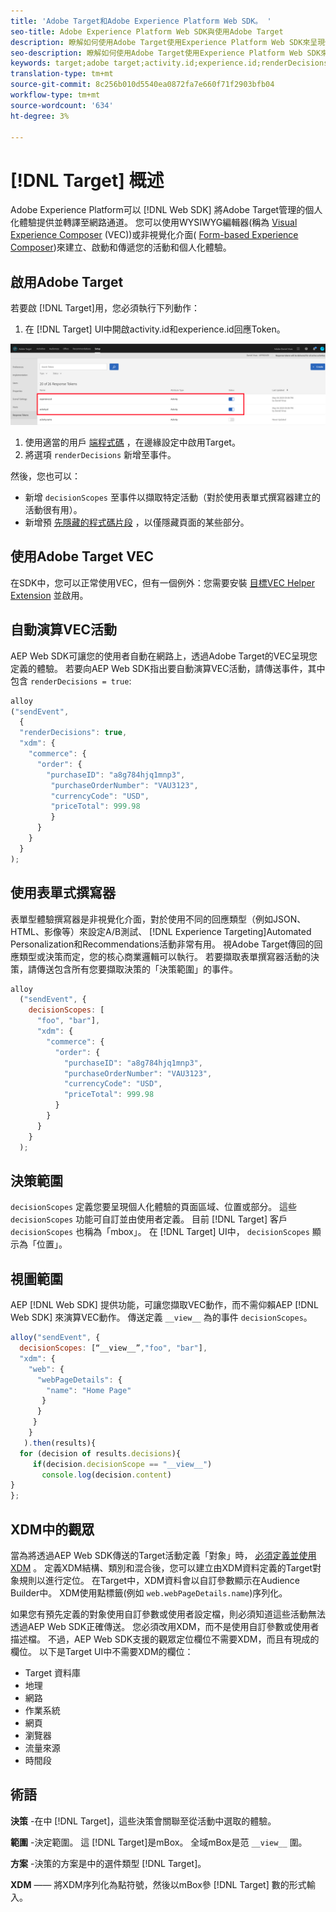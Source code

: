 ```yaml
---
title: 'Adobe Target和Adobe Experience Platform Web SDK。 '
seo-title: Adobe Experience Platform Web SDK與使用Adobe Target
description: 瞭解如何使用Adobe Target使用Experience Platform Web SDK來呈現個人化內容
seo-description: 瞭解如何使用Adobe Target使用Experience Platform Web SDK來呈現個人化內容
keywords: target;adobe target;activity.id;experience.id;renderDecisions;decisionScopes;prehiding snippet;vec;Form-Based Experience Composer;xdm;audiences;decisions;scope;schema;
translation-type: tm+mt
source-git-commit: 8c256b010d5540ea0872fa7e660f71f2903bfb04
workflow-type: tm+mt
source-wordcount: '634'
ht-degree: 3%

---
```



# [!DNL Target] 概述

Adobe Experience Platform可以 [!DNL Web SDK] 將Adobe Target管理的個人化體驗提供並轉譯至網路通道。 您可以使用WYSIWYG編輯器(稱為 [Visual Experience Composer](https://docs.adobe.com/content/help/en/target/using/experiences/vec/visual-experience-composer.html) (VEC))或非視覺化介面( [Form-based Experience Composer](https://docs.adobe.com/content/help/en/target/using/experiences/form-experience-composer.html))來建立、啟動和傳遞您的活動和個人化體驗。

## 啟用Adobe Target

若要啟 [!DNL Target]用，您必須執行下列動作：

1. 在 [!DNL Target] UI中開啟activity.id和experience.id回應Token。

![target_reponse_token](../../solution-specific/target/assets/target_response_token.png)

1. 使用適當的用戶 [端程式碼](../../fundamentals/edge-configuration.md) ，在邊緣設定中啟用Target。
1. 將選項 `renderDecisions` 新增至事件。

然後，您也可以：

* 新增 `decisionScopes` 至事件以擷取特定活動（對於使用表單式撰寫器建立的活動很有用）。
* 新增預 [先隱藏的程式碼片段](../../solution-specific/target/flicker-management.md) ，以僅隱藏頁面的某些部分。

## 使用Adobe Target VEC

在SDK中，您可以正常使用VEC，但有一個例外：您需要安裝 [目標VEC Helper Extension](https://docs.adobe.com/content/help/en/target/using/experiences/vec/troubleshoot-composer/vec-helper-browser-extension.html) 並啟用。

## 自動演算VEC活動

AEP Web SDK可讓您的使用者自動在網路上，透過Adobe Target的VEC呈現您定義的體驗。 若要向AEP Web SDK指出要自動演算VEC活動，請傳送事件，其中包含 `renderDecisions = true`:

```javascript
alloy
("sendEvent", 
  { 
  "renderDecisions": true, 
  "xdm": {
    "commerce": { 
      "order": {
        "purchaseID": "a8g784hjq1mnp3", 
         "purchaseOrderNumber": "VAU3123", 
         "currencyCode": "USD", 
         "priceTotal": 999.98 
         } 
      } 
    }
  }
);
```

## 使用表單式撰寫器

表單型體驗撰寫器是非視覺化介面，對於使用不同的回應類型（例如JSON、HTML、影像等）來設定A/B測試、 [!DNL Experience Targeting]Automated Personalization和Recommendations活動非常有用。 視Adobe Target傳回的回應類型或決策而定，您的核心商業邏輯可以執行。 若要擷取表單撰寫器活動的決策，請傳送包含所有您要擷取決策的「決策範圍」的事件。

```javascript
alloy
  ("sendEvent", { 
    decisionScopes: [
      "foo", "bar"], 
      "xdm": {
        "commerce": { 
          "order": { 
            "purchaseID": "a8g784hjq1mnp3", 
            "purchaseOrderNumber": "VAU3123", 
            "currencyCode": "USD", 
            "priceTotal": 999.98 
          } 
        } 
      } 
    }
  );
```

## 決策範圍

`decisionScopes` 定義您要呈現個人化體驗的頁面區域、位置或部分。 這些 `decisionScopes` 功能可自訂並由使用者定義。 目前 [!DNL Target] 客戶 `decisionScopes` 也稱為「mbox」。 在 [!DNL Target] UI中， `decisionScopes` 顯示為「位置」。

## __視圖範圍__

AEP [!DNL Web SDK] 提供功能，可讓您擷取VEC動作，而不需仰賴AEP [!DNL Web SDK] 來演算VEC動作。 傳送定義 `__view__` 為的事件 `decisionScopes`。

```javascript
alloy("sendEvent", {
  decisionScopes: [“__view__”,"foo", "bar"], 
  "xdm": { 
    "web": { 
      "webPageDetails": { 
        "name": "Home Page"
       }
      } 
     }
    }
   ).then(results){
  for (decision of results.decisions){
     if(decision.decisionScope == "__view__")
       console.log(decision.content)
}
};
```

## XDM中的觀眾

當為將透過AEP Web SDK傳送的Target活動定義「對象」時， [必須定義並使用XDM](https://docs.adobe.com/content/help/zh-Hant/experience-platform/xdm/home.html) 。 定義XDM結構、類別和混合後，您可以建立由XDM資料定義的Target對象規則以進行定位。 在Target中，XDM資料會以自訂參數顯示在Audience Builder中。 XDM使用點標籤(例如 `web.webPageDetails.name`)序列化。

如果您有預先定義的對象使用自訂參數或使用者設定檔，則必須知道這些活動無法透過AEP Web SDK正確傳送。 您必須改用XDM，而不是使用自訂參數或使用者描述檔。 不過，AEP Web SDK支援的觀眾定位欄位不需要XDM，而且有現成的欄位。 以下是Target UI中不需要XDM的欄位：

* Target 資料庫
* 地理
* 網路
* 作業系統 
* 網頁
* 瀏覽器
* 流量來源
* 時間段

## 術語

__決策__ -在中 [!DNL Target]，這些決策會關聯至從活動中選取的體驗。

__範圍__ -決定範圍。 這 [!DNL Target]是mBox。 全域mBox是范 `__view__` 圍。

__方案__ -決策的方案是中的選件類型 [!DNL Target]。

__XDM__ —— 將XDM序列化為點符號，然後以mBox參 [!DNL Target] 數的形式輸入。
